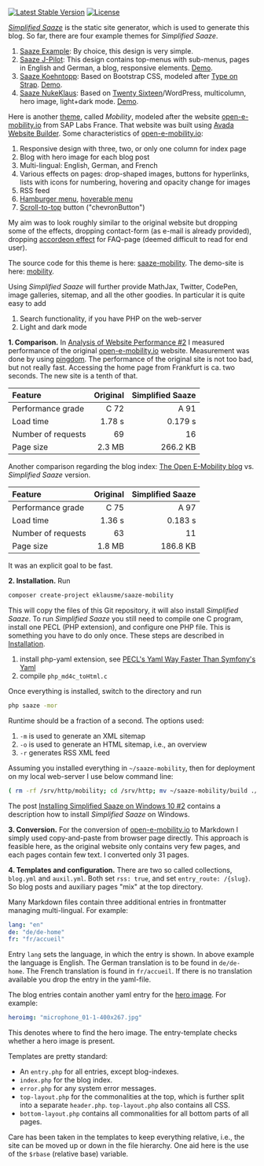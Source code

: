 <p>
<a href="https://packagist.org/packages/eklausme/saaze-mobility"><img src="https://img.shields.io/packagist/v/eklausme/saaze-mobility" alt="Latest Stable Version"></a>
<a href="https://packagist.org/packages/eklausme/saaze-mobility"><img src="https://img.shields.io/packagist/l/eklausme/saaze-mobility" alt="License"></a>
</p>


[_Simplified Saaze_](https://eklausmeier.goip.de/blog/2021/10-31-simplified-saaze) is the static site generator, which is used to generate this blog. So far, there are four example themes for _Simplified Saaze_.
1. [Saaze Example](https://github.com/eklausme/saaze-example): By choice, this design is very simple.
2. [Saaze J-Pilot](https://github.com/eklausme/saaze-jpilot): This design contains top-menus with sub-menus, pages in English and German, a blog, responsive elements. [Demo](https://eklausmeier.goip.de/jpilot).
3. [Saaze Koehntopp](https://github.com/eklausme/saaze-koehntopp): Based on Bootstrap CSS, modeled after [Type on Strap](https://github.com/sylhare/Type-on-Strap). [Demo](https://eklausmeier.goip.de/koehntopp).
4. [Saaze NukeKlaus](https://github.com/eklausme/saaze-nukeklaus): Based on [Twenty Sixteen](https://wordpress.org/themes/twentysixteen)/WordPress, multicolumn, hero image, light+dark mode. [Demo](https://eklausmeier.goip.de/nukeklaus).


Here is another [theme](https://github.com/eklausme/saaze-mobility), called _Mobility_, modeled after the website [open-e-mobility.io](http://open-e-mobility.io) from SAP Labs France. That website was built using [Avada Website Builder](https://avada.theme-fusion.com). Some characteristics of [open-e-mobility.io](http://open-e-mobility.io):
1. Responsive design with three, two, or only one column for index page
2. Blog with hero image for each blog post
3. Multi-lingual: English, German, and French
4. Various effects on pages: drop-shaped images, buttons for hyperlinks, lists with icons for numbering, hovering and opacity change for images
5. RSS feed
6. [Hamburger menu](https://code-boxx.com/simple-responsive-pure-css-hamburger-menu), [hoverable menu](https://www.w3schools.com/howto/howto_css_dropdown.asp)
7. [Scroll-to-top](https://www.w3schools.com/howto/howto_js_scroll_to_top.asp) button ("chevronButton")

My aim was to look roughly similar to the original website but dropping some of the effects, dropping contact-form (as e-mail is already provided), dropping [accordeon effect](https://www.w3schools.com/howto/howto_js_accordion.asp) for FAQ-page (deemed difficult to read for end user).

The source code for this theme is here: [saaze-mobility](https://github.com/eklausme/saaze-mobility). The demo-site is here: [mobility](https://eklausmeier.goip.de/mobility).

Using _Simplified Saaze_ will further provide MathJax, Twitter, CodePen, image galleries, sitemap, and all the other goodies. In particular it is quite easy to add
1. Search functionality, if you have PHP on the web-server
2. Light and dark mode


__1. Comparison.__ In [Analysis of Website Performance #2](https://eklausmeier.goip.de/blog/2022/12-27-analysis-of-website-performance-p2) I measured performance of the original [open-e-mobility.io](http://open-e-mobility.io) website. Measurement was done by using [pingdom](https://tools.pingdom.com). The performance of the original site is not too bad, but not really fast. Accessing the home page from Frankfurt is ca. two seconds. The new site is a tenth of that.

Feature            | Original | Simplified Saaze
:------------------|---------:|-----------------:
Performance grade  | C 72     | A 91
Load time          | 1.78 s   | 0.179 s
Number of requests | 69       | 16
Page size          | 2.3 MB   | 266.2 KB

Another comparison regarding the blog index: [The Open E-Mobility blog](https://open-e-mobility.io/blog) vs. _Simplified Saaze_ version.

Feature            | Original | Simplified Saaze
:------------------|---------:|-----------------:
Performance grade  | C 75     | A 97
Load time          | 1.36 s   | 0.183 s
Number of requests | 63       | 11
Page size          | 1.8 MB   | 186.8 KB

It was an explicit goal to be fast.


__2. Installation.__ Run
```bash
composer create-project eklausme/saaze-mobility
```
This will copy the files of this Git repository, it will also install _Simplified Saaze_. To run _Simplified Saaze_ you still need to compile one C program, install one PECL (PHP extension), and configure one PHP file. This is something you have to do only once. These steps are described in [Installation](https://eklausmeier.goip.de/blog/2021/10-31-simplified-saaze/#installation).
1. install php-yaml extension, see [PECL's Yaml Way Faster Than Symfony's Yaml](https://eklausmeier.goip.de/blog/2021/10-06-pecls-yaml-way-faster-than-symfonys-yaml)
2. compile `php_md4c_toHtml.c`

Once everything is installed, switch to the directory and run
```bash
php saaze -mor
```
Runtime should be a fraction of a second. The options used:
1. `-m` is used to generate an XML sitemap
2. `-o` is used to generate an HTML sitemap, i.e., an overview
3. `-r` generates RSS XML feed

Assuming you installed everything in `~/saaze-mobility`, then for deployment on my local web-server I use below command line:
```bash
( rm -rf /srv/http/mobility; cd /srv/http; mv ~/saaze-mobility/build ./mobility ; cd mobility; ln -s ~/saaze-mobility/public/img )
```

The post [Installing Simplified Saaze on Windows 10 #2](https://eklausmeier.goip.de/blog/2023/01-31-installing-simplified-saaze-on-windows-10-p2) contains a description how to install _Simplified Saaze_ on Windows.


__3. Conversion.__ For the conversion of [open-e-mobility.io](http://open-e-mobility.io) to Markdown I simply used copy-and-paste from browser page directly. This approach is feasible here, as the original website only contains very few pages, and each pages contain few text. I converted only 31 pages.


__4. Templates and configuration.__ There are two so called collections, `blog.yml` and `auxil.yml`. Both set `rss: true`, and set `entry_route: /{slug}`. So blog posts and auxiliary pages "mix" at the top directory.

Many Markdown files contain three additional entries in frontmatter managing multi-lingual. For example:
```yaml
lang: "en"
de: "de/de-home"
fr: "fr/accueil"
```
Entry `lang` sets the language, in which the entry is shown. In above example the language is English. The German translation is to be found in `de/de-home`. The French translation is found in `fr/accueil`. If there is no translation available you drop the entry in the yaml-file.

The blog entries contain another yaml entry for the [hero image](https://www.w3schools.com/howto/howto_css_hero_image.asp). For example:
```yaml
heroimg: "microphone_01-1-400x267.jpg"
```
This denotes where to find the hero image. The entry-template checks whether a hero image is present.

Templates are pretty standard:
- An `entry.php` for all entries, except blog-indexes.
- `index.php` for the blog index.
- `error.php` for any system error messages.
- `top-layout.php` for the commonalities at the top, which is further split into a separate `header.php`. `top-layout.php` also contains all CSS.
- `bottom-layout.php` contains all commonalities for all bottom parts of all pages.

Care has been taken in the templates to keep everything relative, i.e., the site can be moved up or down in the file hierarchy. One aid here is the use of the `$rbase` (relative base) variable.




